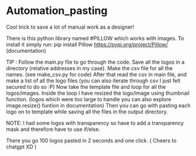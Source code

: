 # Automation_pasting
Cool trick to save a lot of manual work as a designer!

There is this python library named #PILLOW which works with images.
To install it simply run: pip install Pillow
https://pypi.org/project/Pillow/ (documentation)

TIP : Follow the main.py file to go through the code.
Save all the logos in a directory (relative addresses in my case).
Make the csv file for all the names. (see make_csv.py for code)
After that read the csv in main file, and make a list of all the logo files (you can also iterate through csv I just felt secured to do so :P)
Now take the template file and loop for all the logos/images.
Inside the loop I have resized the logo/image using thumbnail function. (logos which were too large to handle you can also explore image.resize() funtion in documentation)
Then you can go with pasting each logo on to template while saving all the files in the output directory.

NOTE: I had some logos with transparency so have to add a transparency mask and therefore have to use if/else.

There you go 100 logos pasted in 2 seconds and one click. ( Cheers to chatgpt XD )
